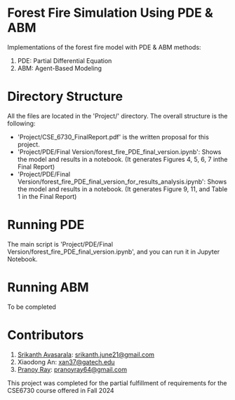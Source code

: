 # Forest Fire Simulation Using PDE & ABM

Implementations of the forest fire model with PDE & ABM methods:

1. PDE: Partial Differential Equation
2. ABM: Agent-Based Modeling

# Directory Structure

All the files are located in the 'Project/' directory. The overall structure is the following:

* 'Project/CSE_6730_FinalReport.pdf' is the written proposal for this project.
* 'Project/PDE/Final Version/forest_fire_PDE_final_version.ipynb': Shows the model and results in a notebook. (It generates Figures 4, 5, 6, 7 inthe  Final Report)
* 'Project/PDE/Final Version/forest_fire_PDE_final_version_for_results_analysis.ipynb': Shows the model and results in a notebook. (It generates Figure 9, 11, and Table 1 in the Final Report)
# Running PDE

The main script is 'Project/PDE/Final Version/forest_fire_PDE_final_version.ipynb', and you can run it in Jupyter Notebook.

# Running ABM

To be completed

# Contributors

1. <a href="https://orcid.org/0000-0002-6622-845X">Srikanth Avasarala</a>: srikanth.june21@gmail.com
2. Xiaodong An: xan37@gatech.edu
3. <a href="https://orcid.org/0000-0002-2589-1642">Pranoy Ray</a>: pranoyray64@gmail.com

This project was completed for the partial fulfillment of requirements for the CSE6730 course offered in Fall 2024
